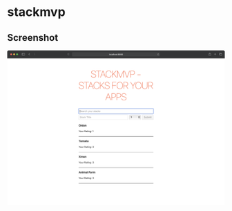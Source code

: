 # stackmvp

## Screenshot

![Screenshot](https://raw.githubusercontent.com/arunabhdas/stackmvp/main/screenshot_1.png)
